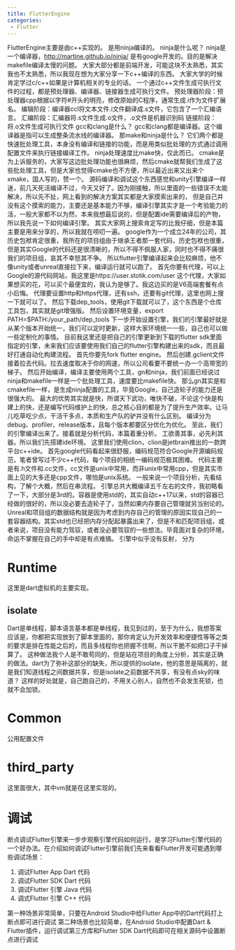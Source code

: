 ```yaml
---
title: FlutterEngine
categories:
 - Flutter
---
```

FlutterEngine主要是由c++实现的。
是用ninja编译的。
ninja是什么呢？
ninja是一个编译器，http://martine.github.io/ninja/
是有google开发的。目的是解决makefile编译太慢的问题。
大家大部分都是前端开发，可能这块不太熟悉，其实我也不太熟悉，所以我现在想为大家分享一下c++编译的东西。
大家大学的时候肯定学过c/c++如果是计算机相关的专业的话。
一个通过c++文件生成可执行文件的过程，都是预处理器、编译器、链接器生成可执行文件。
预处理器阶段：预处理器cpp根据以字符#开头的明亮，修改原始的C程序，通常生成.i作为文件扩展名。
编辑阶段：编译器ccl将文本文件.i文件翻译成.s文件，它包含了一个汇编语言。
汇编阶段：汇编器将.s文件生成.o文件，.o文件是机器识别码
链接阶段：将.o文件生成可执行文件
gcc和clang是什么？
gcc和clang都是编译器。这个编译器是指可以生成整条流水线的编译器。
那make和ninja是什么？
它们两个都是快速批处理工具，本身没有编译和链接的功能，而是用类似批处理的方式通过调用配置文件来执行链接编译工作。
ninja处理速度比make快，仅此而已。
cmake是为上诉服务的，大家写这边批处理功能也很麻烦，然后cmake就帮我们生成了这些批处理工具，但是大家也觉得cmake也不方便，所以最近出来又出来个xmake，国人写的，赞一个。
源码编译和调试这个东西感觉和unity引擎编译一样迷，前几天死活编译不过，今天又好了。因为刚接触，所以里面的一些错误不太能解决，所以先不扯，网上看到的解决方案其实都是大家摸索出来的，
但是自己并没有这个摸索的能力，主要还是基本能力不够，编译引擎其实才是一个考验能力的活，一般大家都不以为然，本来我想最后说的，但是配置ide需要编译后的产物，所以我先说一下如何编译引擎。
其实大家网上搜索肯定写的比我仔细，但是本篇主要是用来分享的，所以我就在唠叨一遍。
google作为一个成立24年的公司，其历史包袱肯定很重，我所在的项目组由于继承王者那一套代码，历史包袱也很重，但是其实Google的代码还是很清晰的，所以不得不佩服人家，同时也不得不痛很我们的项目组，哀其不幸怒其不争。
所以flutter引擎编译起来会比较麻烦，他不像unity或者unreal直接拉下来，编译运行就可以跑了。
首先你要有代理，可以上Google的源代码网站，我这里是https://user.stotik.com/user 这个代理，大家如果想买的花，可以买个最便宜的，我认为是够了。我这边买的是V6高端套餐有点小后悔。
代理要设置http和https代理，还有ssh，还要有git代理，这里也网上搜一下就可以了。
然后下载dep_tools，使用git下载就可以了，这个东西是个仓库工具包，其实就是git增强版。
然后设置环境变量，export PATH=$PATH:/your_path/dep_tools
下一步开始设置引擎，我们的引擎最好就是从某个版本开始统一，我们可以定时更新，这样大家环境统一一些，自己也可以做一些定制化的事情。
目前我这里还是把自己的引擎更新到下载的flutter sdk里面指定的引擎，未来我们应该要使用我们自己的flutter引擎构建出来的sdk，而且最好打通自动化构建流程。
首先你要先fork flutter engine。
然后创建.gclient文件
接着拉去代码。拉去速度取决于你的网速，所以公司看要不要统一办一个高带宽的梯子。
然后开始编译，编译主要使用两个工具，gn和ninja，我们前面已经说过ninja和makefile一样是一个批处理工具，速度要比makefile快。
那么gn其实是和cmakefile一样，是生成ninja配置的工具，毕竟Google，自己造轮子的能力还是很强大的。
最大的优势其实就是快，所谓天下武功，唯快不破，不论这个快是构建上的快，还是编写代码维护上的快，总之核心目的都是为了提升生产效率。让马儿吃草吃少点，干活干多点，本质和生产队的驴并没有什么区别。
编译分为debug、profiler、release版本，且每个版本都要区分优化为优化。
至此，我们的引擎编译出来了。接着就是分析代码，本篇着重分析。
工欲善其事，必先利其器。所以我们先搭建ide环境。
这里我们使用clion，clion是jetbrain推出的一款跨平台c++ide。
首先google代码看起来很舒服，编码规范符合Google开源编码规范，笔者曾写过不少c++代码，每个项目的相统一编码规范极其困难。
代码主要是有.h文件和.cc文件，cc文件是unix中常用，而非unix中常用cpp，但是其实市面上见的大多还是cpp文件，哪怕是unix系统。
一般来说一个项目分析，先看结构，了解个大概，然后在串流程。
引擎总共大概编译五千左右的文件，我初略看了一下，大部分是3rd的。容器是使用std的，其实自动c++17以来，std的容器已经做的很好的，所以没必要去造轮子了，当然如果内存要自己管理就另当别论的。
Unreal和项目组的数据结构就是因为考虑到内存自己的管理的原因实现自己的一套容器结构。其实std也已经把内存分配起暴露出来了，但是不和匹配项目组，或者来说，项目没有能力驾驭，或者没必要驾驭的一些想法。毕竟面对复杂的环境，命运不掌握在自己的手中却是有点难搞。
引擎中似乎没有反射，
分为
# Runtime
这里是dart虚拟机的主要实现。
## isolate
Dart是单线程，脚本语言基本都是单线程，我见到过的，至于为什么，我想答案应该是，你都把实现放到了脚本里面的，那你肯定认为开发效率和便捷性等等之类的要求是排在性能之后的，而且多线程你也把握不住啊，所以干脆不如把口子干掉算了。
这种做法我个人是不敢苟同的，但是站在项目的角度上分析，其实是正确的做法。dart为了弥补这部分的缺失，所以提供的isolate，他的意思是隔离的，就是我们知道线程之间数据共享，但是isolate之前数据不共享，有没有点sky的味道？
这样的好处就是，自己跑自己的，不用关心别人，自然也不会发生死锁，也就不会加锁。
# Common
公用配置文件
# third_party
这里面很大，其中vm就是在这里实现的。
# 调试
断点调试Flutter引擎来一步步观察引擎代码如何运行，是学习Flutter引擎代码的一个好办法。在介绍如何调试Flutter引擎前我们先来看看Flutter开发可能遇到哪些调试场景：
1. 调试Flutter App Dart 代码
2. 调试Flutter SDK Dart 代码
3. 调试Flutter 引擎 Java 代码
4. 调式Flutter 引擎 C++ 代码

第一种场景非常简单，只要在Android Studio中给Flutter App中的Dart代码打上断点即可进行调试
第二种场景也比较简单，在Android Studio中配置Dart & Flutter插件，运行调试第三方库和Flutter SDK Dart代码即可在相关源码中设置断点进行调试
